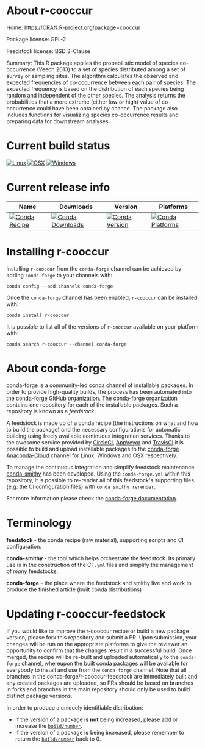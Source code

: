 About r-cooccur
===============

Home: https://CRAN.R-project.org/package=cooccur

Package license: GPL-2

Feedstock license: BSD 3-Clause

Summary: This R package applies the probabilistic model of species co-occurrence (Veech 2013) to a set of species distributed among a set of survey or sampling sites. The algorithm calculates the observed and expected frequencies of co-occurrence between each pair of species. The expected frequency is based on the distribution of each species being random and independent of the other species. The analysis returns the probabilities that a more extreme (either low or high) value of co-occurrence could have been obtained by chance. The package also includes functions for visualizing species co-occurrence results and preparing data for downstream analyses.



Current build status
====================

[![Linux](https://img.shields.io/circleci/project/github/conda-forge/r-cooccur-feedstock/master.svg?label=Linux)](https://circleci.com/gh/conda-forge/r-cooccur-feedstock)
[![OSX](https://img.shields.io/travis/conda-forge/r-cooccur-feedstock/master.svg?label=macOS)](https://travis-ci.org/conda-forge/r-cooccur-feedstock)
[![Windows](https://img.shields.io/appveyor/ci/conda-forge/r-cooccur-feedstock/master.svg?label=Windows)](https://ci.appveyor.com/project/conda-forge/r-cooccur-feedstock/branch/master)

Current release info
====================

| Name | Downloads | Version | Platforms |
| --- | --- | --- | --- |
| [![Conda Recipe](https://img.shields.io/badge/recipe-r--cooccur-green.svg)](https://anaconda.org/conda-forge/r-cooccur) | [![Conda Downloads](https://img.shields.io/conda/dn/conda-forge/r-cooccur.svg)](https://anaconda.org/conda-forge/r-cooccur) | [![Conda Version](https://img.shields.io/conda/vn/conda-forge/r-cooccur.svg)](https://anaconda.org/conda-forge/r-cooccur) | [![Conda Platforms](https://img.shields.io/conda/pn/conda-forge/r-cooccur.svg)](https://anaconda.org/conda-forge/r-cooccur) |

Installing r-cooccur
====================

Installing `r-cooccur` from the `conda-forge` channel can be achieved by adding `conda-forge` to your channels with:

```
conda config --add channels conda-forge
```

Once the `conda-forge` channel has been enabled, `r-cooccur` can be installed with:

```
conda install r-cooccur
```

It is possible to list all of the versions of `r-cooccur` available on your platform with:

```
conda search r-cooccur --channel conda-forge
```


About conda-forge
=================

conda-forge is a community-led conda channel of installable packages.
In order to provide high-quality builds, the process has been automated into the
conda-forge GitHub organization. The conda-forge organization contains one repository
for each of the installable packages. Such a repository is known as a *feedstock*.

A feedstock is made up of a conda recipe (the instructions on what and how to build
the package) and the necessary configurations for automatic building using freely
available continuous integration services. Thanks to the awesome service provided by
[CircleCI](https://circleci.com/), [AppVeyor](http://www.appveyor.com/)
and [TravisCI](https://travis-ci.org/) it is possible to build and upload installable
packages to the [conda-forge](https://anaconda.org/conda-forge)
[Anaconda-Cloud](http://docs.anaconda.org/) channel for Linux, Windows and OSX respectively.

To manage the continuous integration and simplify feedstock maintenance
[conda-smithy](http://github.com/conda-forge/conda-smithy) has been developed.
Using the ``conda-forge.yml`` within this repository, it is possible to re-render all of
this feedstock's supporting files (e.g. the CI configuration files) with ``conda smithy rerender``.

For more information please check the [conda-forge documentation](https://conda-forge.org/docs/).

Terminology
===========

**feedstock** - the conda recipe (raw material), supporting scripts and CI configuration.

**conda-smithy** - the tool which helps orchestrate the feedstock.
                   Its primary use is in the construction of the CI ``.yml`` files
                   and simplify the management of *many* feedstocks.

**conda-forge** - the place where the feedstock and smithy live and work to
                  produce the finished article (built conda distributions)


Updating r-cooccur-feedstock
============================

If you would like to improve the r-cooccur recipe or build a new
package version, please fork this repository and submit a PR. Upon submission,
your changes will be run on the appropriate platforms to give the reviewer an
opportunity to confirm that the changes result in a successful build. Once
merged, the recipe will be re-built and uploaded automatically to the
`conda-forge` channel, whereupon the built conda packages will be available for
everybody to install and use from the `conda-forge` channel.
Note that all branches in the conda-forge/r-cooccur-feedstock are
immediately built and any created packages are uploaded, so PRs should be based
on branches in forks and branches in the main repository should only be used to
build distinct package versions.

In order to produce a uniquely identifiable distribution:
 * If the version of a package **is not** being increased, please add or increase
   the [``build/number``](http://conda.pydata.org/docs/building/meta-yaml.html#build-number-and-string).
 * If the version of a package **is** being increased, please remember to return
   the [``build/number``](http://conda.pydata.org/docs/building/meta-yaml.html#build-number-and-string)
   back to 0.